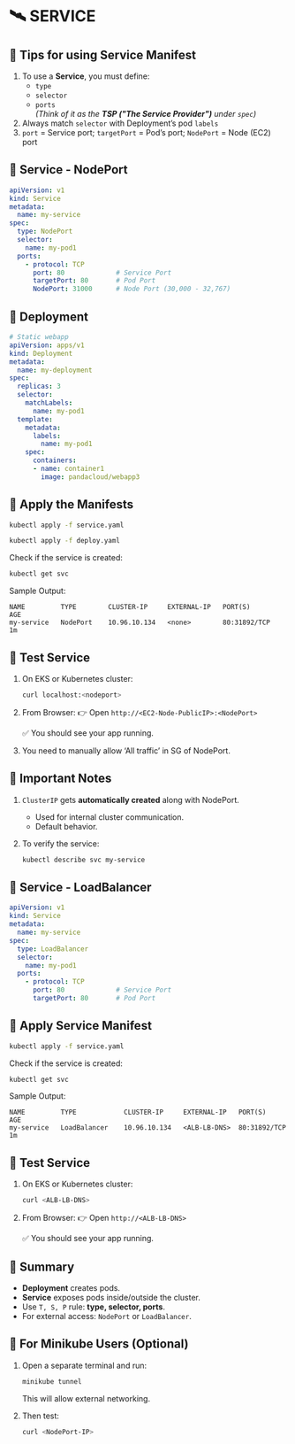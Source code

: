 # 🛰️ SERVICE
## 📌 Tips for using Service Manifest

1. To use a **Service**, you must define:
   - `type`
   - `selector`
   - `ports`  
   _(Think of it as the **TSP ("The Service Provider")** under `spec`)_
2. Always match `selector` with Deployment’s pod `labels`
3. `port` = Service port; `targetPort` = Pod’s port; `NodePort` = Node (EC2) port

## 🔹 Service - NodePort

```yaml
apiVersion: v1
kind: Service
metadata:
  name: my-service
spec:
  type: NodePort
  selector:
    name: my-pod1
  ports:
    - protocol: TCP
      port: 80             # Service Port     
      targetPort: 80       # Pod Port
      NodePort: 31000      # Node Port (30,000 - 32,767)
````

## 🔹 Deployment
```yaml
# Static webapp
apiVersion: apps/v1
kind: Deployment
metadata:
  name: my-deployment
spec:
  replicas: 3
  selector:
    matchLabels:
      name: my-pod1
  template:
    metadata:
      labels:
        name: my-pod1
    spec:
      containers:
      - name: container1
        image: pandacloud/webapp3
```
## 🔹 Apply the Manifests

```bash
kubectl apply -f service.yaml
```
```bash
kubectl apply -f deploy.yaml
```
Check if the service is created:

```bash
kubectl get svc
```

Sample Output:

```
NAME         TYPE        CLUSTER-IP     EXTERNAL-IP   PORT(S)        AGE
my-service   NodePort    10.96.10.134   <none>        80:31892/TCP   1m
```

## 🔹 Test Service

1. On EKS or Kubernetes cluster:

   ```bash
   curl localhost:<nodeport>
   ```
2. From Browser:
   👉 Open `http://<EC2-Node-PublicIP>:<NodePort>`

   ✅ You should see your app running.
3. You need to manually allow ‘All traffic’ in SG of NodePort.

## 🔹 Important Notes

1. `ClusterIP` gets **automatically created** along with NodePort.

   * Used for internal cluster communication.
   * Default behavior.

2. To verify the service:

   ```bash
   kubectl describe svc my-service
   ```


## 🔹 Service - LoadBalancer

```yaml
apiVersion: v1
kind: Service
metadata:
  name: my-service
spec:
  type: LoadBalancer
  selector:
    name: my-pod1
  ports:
    - protocol: TCP
      port: 80             # Service Port     
      targetPort: 80       # Pod Port
````
## 🔹 Apply Service Manifest

```bash
kubectl apply -f service.yaml
```

Check if the service is created:

```bash
kubectl get svc
```

Sample Output:

```
NAME         TYPE            CLUSTER-IP     EXTERNAL-IP   PORT(S)        AGE
my-service   LoadBalancer    10.96.10.134   <ALB-LB-DNS>  80:31892/TCP   1m
```

## 🔹 Test Service

1. On EKS or Kubernetes cluster:

   ```bash
   curl <ALB-LB-DNS>
   ```

2. From Browser:
   👉 Open `http://<ALB-LB-DNS>`

   ✅ You should see your app running.

## 📝 Summary

* **Deployment** creates pods.
* **Service** exposes pods inside/outside the cluster.
* Use `T, S, P` rule: **type, selector, ports**.
* For external access: `NodePort` or `LoadBalancer`.

## 🔹 For Minikube Users (Optional)

1. Open a separate terminal and run:

   ```bash
   minikube tunnel
   ```

   This will allow external networking.

2. Then test:

   ```bash
   curl <NodePort-IP>
   ```



